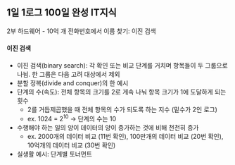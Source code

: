 ## 1일 1로그 100일 완성 IT지식

2부 하드웨어 - 10억 개 전화번호에서 이름 찾기: 이진 검색

#### 이진 검색

- 이진 검색(binary search): 각 확인 또는 비교 단계를 거치며 항목들이 두 그룹으로 나뉨. 한 그룹은 다음 고려 대상에서 제외
- 분할 정복(divide and conquer)의 한 예시
- 단계의 수(속도): 전체 항목의 크기를 2로 게속 나눠 항목 크기가 1에 도달하게 되는 횟수
  - 2를 거듭제곱했을 때 전체 항목의 수가 되도록 하는 지수 (밑수가 2인 로그)
  - ex. 1024 = 2<sup>10</sup> -> 단계의 수는 10
- 수행해야 하는 일의 양이 데이터의 양이 증가하는 것에 비해 천천히 증가
  - ex. 2000개의 데이터 비교 (11번 확인), 100만개의 데이터 비교 (20번 확인), 10억개의 데이터 비교 (30번 확인)
- 실생활 예시: 단계별 토너먼트
